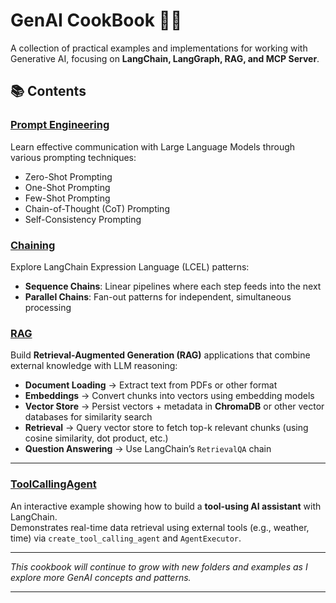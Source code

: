 # GenAI CookBook 🧑‍🍳

A collection of practical examples and implementations for working with Generative AI, focusing on **LangChain, LangGraph, RAG, and MCP Server**.

## 📚 Contents

### [Prompt Engineering](./PromptEngineering/)

Learn effective communication with Large Language Models through various prompting techniques:

* Zero-Shot Prompting
* One-Shot Prompting
* Few-Shot Prompting
* Chain-of-Thought (CoT) Prompting
* Self-Consistency Prompting

### [Chaining](./Chaining/)

Explore LangChain Expression Language (LCEL) patterns:

* **Sequence Chains**: Linear pipelines where each step feeds into the next
* **Parallel Chains**: Fan-out patterns for independent, simultaneous processing

### [RAG](./RAG/)

Build **Retrieval-Augmented Generation (RAG)** applications that combine external knowledge with LLM reasoning:

* **Document Loading** → Extract text from PDFs or other format
* **Embeddings** → Convert chunks into vectors using embedding models
* **Vector Store** → Persist vectors + metadata in **ChromaDB** or other vector databases for similarity search
* **Retrieval** → Query vector store to fetch top-k relevant chunks (using cosine similarity, dot product, etc.)
* **Question Answering** → Use LangChain’s `RetrievalQA` chain

---

### [ToolCallingAgent](./ToolCallingAgent/)

An interactive example showing how to build a **tool-using AI assistant** with LangChain.  
Demonstrates real-time data retrieval using external tools (e.g., weather, time) via `create_tool_calling_agent` and `AgentExecutor`.

---

*This cookbook will continue to grow with new folders and examples as I explore more GenAI concepts and patterns.*

---
